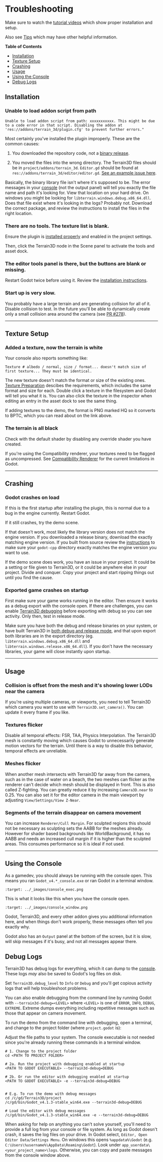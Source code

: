 Troubleshooting
=================

Make sure to watch the [tutorial videos](tutorial_videos.md) which show proper installation and setup.

Also see [Tips](tips.md) which may have other helpful information.

**Table of Contents**
* [Installation](#installation)
* [Texture Setup](#texture-setup)
* [Crashing](#crashing)
* [Usage](#usage)
* [Using the Console](#using-the-console)
* [Debug Logs](#debug-logs)


## Installation

### Unable to load addon script from path

`Unable to load addon script from path: xxxxxxxxxxx. This might be due to a code error in that script. Disabling the addon at 'res://addons/terrain_3d/plugin.cfg' to prevent further errors."`

Most certainly you've installed the plugin improperly. These are the common causes:

1) You downloaded the repository code, not a [binary release](https://github.com/TokisanGames/Terrain3D/releases).

2) You moved the files into the wrong directory. The Terrain3D files should be in `project/addons/terrain_3d`. `Editor.gd` should be found at `res://addons/terrain_3d/editor/editor.gd`. [See an example issue here](https://github.com/TokisanGames/Terrain3D/issues/200).  

Basically, the binary library file isn't where it's supposed to be. The error messages in your [console](#using-the-console) (not the output panel) will tell you exactly the file name and path it's looking for. View that location on your hard drive. On windows you might be looking for `libterrain.windows.debug.x86_64.dll`. Does that file exist where it's looking in the logs? Probably not. Download the correct package, and review the instructions to install the files in the right location.

### There are no tools. The texture list is blank.

Ensure the plugin is [installed properly](installation.md) and enabled in the project settings. 

Then, click the Terrain3D node in the Scene panel to activate the tools and asset dock.


### The editor tools panel is there, but the buttons are blank or missing.

Restart Godot twice before using it. Review the [installation instructions](installation.md).

### Start up is very slow.

You probably have a large terrain and are generating collision for all of it. Disable collision to test. In the future you'll be able to dynamically create only a small collision area around the camera (see [PR #278](https://github.com/TokisanGames/Terrain3D/pull/278)).

---

## Texture Setup

### Added a texture, now the terrain is white

Your console also reports something like:

`Texture # albedo / normal, size / format... doesn't match size of first texture... They must be identical.`

The new texture doesn't match the format or size of the existing ones. [Texture Preparation](texture_prep.md) descibes the requirements, which includes the same format and size for each. Double click a texture in the filesystem and Godot will tell you what it is. You can also click the texture in the inspector when editing an entry in the asset dock to see the same thing.

If adding textures to the demo, the format is PNG marked HQ so it converts to BPTC, which you can read about on the link above.


### The terrain is all black

Check with the default shader by disabling any override shader you have created.

If you're using the Compatibility renderer, your textures need to be flagged as uncompressed. See [Compatibility Renderer](platforms.md#compatibility) for the current limitations in Godot.


---

## Crashing

### Godot crashes on load

If this is the first startup after installing the plugin, this is normal due to a bug in the engine currently. Restart Godot.

If it still crashes, try the demo scene. 

If that doesn't work, most likely the library version does not match the engine version. If you downloaded a release binary, download the exactly matching engine version. If you built from source review the [instructions](building_from_source.md) to make sure your `godot-cpp` directory exactly matches the engine version you want to use. 

If the demo scene does work, you have an issue in your project. It could be a setting or file given to Terrain3D, or it could be anywhere else in your project. Divide and conquer. Copy your project and start ripping things out until you find the cause.

### Exported game crashes on startup

First make sure your game works running in the editor. Then ensure it works as a debug export with the console open. If there are challenges, you can enable [Terrain3D debugging](#debug-logs) before exporting with debug so you can see activity. Only then, test in release mode. 

Make sure you have both the debug and release binaries on your system, or have built Terrain3D in [both debug and release mode](building_from_source.md#5-build-the-extension), and that upon export both libraries are in the export directory (eg. `libterrain.windows.debug.x86_64.dll` and `libterrain.windows.release.x86_64.dll`). If you don't have the necessary libraries, your game will close instantly upon startup.

---

## Usage

### Collision is offset from the mesh and it's showing lower LODs near the camera

If you're using multiple cameras, or viewports, you need to tell Terrain3D which camera you want to use with `Terrain3D.set_camera()`. You can update it every frame if you like.


### Textures flicker

Disable all temporal effects: FSR, TAA, Physics Interpolation. The Terrain3D mesh is constantly moving which causes Godot to unnecessarily generate motion vectors for the terrain. Until there is a way to disable this behavior, temporal effects are unreliable.


### Meshes flicker

When another mesh intersects with Terrain3D far away from the camera, such as in the case of water on a beach, the two meshes can flicker as the renderer can't decide which mesh should be displayed in front. This is also called Z-fighting. You can greatly reduce it by increasing `Camera3D.near` to 0.25. You can also set it for the editor camera in the main viewport by adjusting `View/Settings/View Z-Near`.


### Segments of the terrain disappear on camera movement

You can increase `Renderer/Cull Margin`. For sculpted regions this should not be necessary as sculpting sets the AABB for the meshes already. However for shader based backgrounds like WorldBackground, it has no AABB and needs an increased cull margin if it is higher than the sculpted areas. This consumes performance so it is ideal if not used.


---

## Using the Console

As a gamedev, you should always be running with the console open. This means you ran `Godot_v4.*_console.exe` or ran Godot in a terminal window.

```{image} images/console_exec.png
:target: ../_images/console_exec.png
```

This is what it looks like this when you have the console open. 

```{image} images/console_window.png
:target: ../_images/console_window.png
```

Godot, Terrain3D, and every other addon gives you additional information here, and when things don't work properly, these messages often tell you exactly why.

Godot also has an `Output` panel at the bottom of the screen, but it is slow, will skip messages if it's busy, and not all messages appear there.


## Debug Logs

Terrain3D has debug logs for everything, which it can dump to the [console](#using-the-console). These logs *may* also be saved to Godot's log files on disk.

Set `Terrain3D.debug_level` to `Info` or `Debug` and you'll get copious activity logs that will help troubleshoot problems.

You can also enable debugging from the command line by running Godot with `--terrain3d-debug=<LEVEL>` where `<LEVEL>` is one of `ERROR`, `INFO`, `DEBUG`, `EXTREME`. Extreme dumps everything including repetitive messages such as those that appear on camera movement.

To run the demo from the command line with debugging, open a terminal, and change to the project folder (where `project.godot` is):

Adjust the file paths to your system. The console executable is not needed since you're already running these commands in a terminal window.

```
# 1. Change to the project folder
cd <PATH TO PROJECT FOLDER>

# 2a. Run the project with debugging enabled at startup
<PATH TO GODOT EXECUTABLE> --terrain3d-debug=DEBUG

# 2b. Or run the editor with debugging enabled at startup
<PATH TO GODOT EXECUTABLE> -e --terrain3d-debug=DEBUG


# E.g. To run the demo with debug messages
cd /c/gd/Terrain3D/project
/c/gd/bin/Godot_v4.1.3-stable_win64.exe --terrain3d-debug=DEBUG

# Load the editor with debug messages
/c/gd/bin/Godot_v4.1.3-stable_win64.exe -e --terrain3d-debug=DEBUG
```

When asking for help on anything you can't solve yourself, you'll need to provide a full log from your console or file system. As long as Godot doesn't crash, it saves the log files on your drive. In Godot select, `Editor, Open Editor Data/Settings Menu`. On windows this opens `%appdata%\Godot` (e.g. `C:\Users\%username%\AppData\Roaming\Godot`). Look under `app_userdata\<your_project_name>\logs`. Otherwise, you can copy and paste messages from the console window above.

